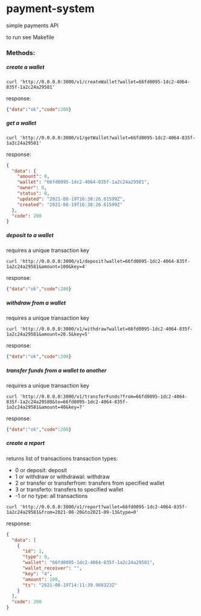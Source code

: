 # payment-system
simple payments API  

to run see Makefile

### Methods:
##### create a wallet
```shell
curl 'http://0.0.0.0:3000/v1/createWallet?wallet=66fd0095-1dc2-4064-835f-1a2c24a29581'
```
response:
```json
{"data":"ok","code":200}
```

##### get a wallet
```shell
curl 'http://0.0.0.0:3000/v1/getWallet?wallet=66fd0095-1dc2-4064-835f-1a2c24a29581'
```
response:
```json
{
  "data": {
    "amount": 0,
    "wallet": "66fd0095-1dc2-4064-835f-1a2c24a29581",
    "owner": 0,
    "status": 0,
    "updated": "2021-08-19T16:38:26.61599Z",
    "created": "2021-08-19T16:38:26.61599Z"
  },
  "code": 200
}
```
##### deposit to a wallet
requires a unique transaction key
```shell
curl 'http://0.0.0.0:3000/v1/deposit?wallet=66fd0095-1dc2-4064-835f-1a2c24a29581&amount=100&key=4'
```
response:
```json
{"data":"ok","code":200}
```
##### withdraw from a wallet
requires a unique transaction key
```shell
curl 'http://0.0.0.0:3000/v1/withdraw?wallet=66fd0095-1dc2-4064-835f-1a2c24a29581&amount=20.5&key=5'
```
response:
```json
{"data":"ok","code":200}
```
##### transfer funds from a wallet to another
requires a unique transaction key
```shell
curl 'http://0.0.0.0:3000/v1/transferFunds?from=66fd0095-1dc2-4064-835f-1a2c24a29580&to=66fd0095-1dc2-4064-835f-1a2c24a29581&amount=40&key=7'
```
response:
```json
{"data":"ok","code":200}
```
##### create a report
returns list of transactions
transaction types:
- 0 or deposit: deposit
- 1 or withdraw or withdrawal: withdraw
- 2 or transfer or transferfrom: transfers from specified wallet
- 3 or transferto: transfers to specified wallet
- -1 or  no type: all transactions
```shell
curl 'http://0.0.0.0:3000/v1/report?wallet=66fd0095-1dc2-4064-835f-1a2c24a29581&from=2021-08-20&to2021-09-13&type=0'
```
response:
```json
{
  "data": [
    {
      "id": 1,
      "type": 0,
      "wallet": "66fd0095-1dc2-4064-835f-1a2c24a29581",
      "wallet_receiver": "",
      "key": "4",
      "amount": 100,
      "ts": "2021-08-19T14:11:39.960323Z"
    }
  ],
  "code": 200
}
```
